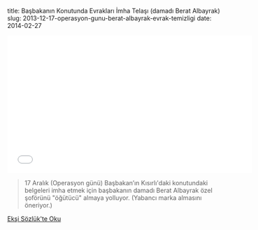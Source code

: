 title: Başbakanın Konutunda Evrakları İmha Telaşı (damadı Berat Albayrak)
slug: 2013-12-17-operasyon-gunu-berat-albayrak-evrak-temizligi
date: 2014-02-27

<iframe width="560" height="315" src="//www.youtube-nocookie.com/embed/MO029XBIJsI?rel=0" frameborder="0" allowfullscreen></iframe>

> 17 Aralık (Operasyon günü) Başbakan’ın Kısırlı'daki konutundaki belgeleri imha etmek için
başbakanın damadı Berat Albayrak özel şoförünü "öğütücü" almaya yolluyor. (Yabancı marka almasını öneriyor.)

<a class='btn btn-lg btn-success' href='https://eksisozluk.com/27-subat-2014-berat-albayrakin-ses-kaydi--4259765'>
    Ekşi Sözlük'te Oku
</a>
